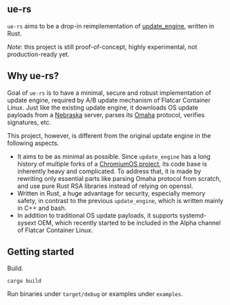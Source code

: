## ue-rs

`ue-rs` aims to be a drop-in reimplementation of [update_engine](https://github.com/flacar/update_engine/), written in Rust.

*Note*: this project is still proof-of-concept, highly experimental, not production-ready yet.

## Why ue-rs?

Goal of `ue-rs` is to have a minimal, secure and robust implementation of update engine, required by A/B update mechanism of Flatcar Container Linux.
Just like the existing update engine, it downloads OS update payloads from a [Nebraska](https://github.com/flatcar/nebraska/) server, parses its [Omaha](https://github.com/google/omaha/) protocol, verifies signatures, etc.

This project, however, is different from the original update engine in the following aspects.

* It aims to be as minimal as possible. Since `update_engine` has a long history of multiple forks of a [ChromiumOS project](https://chromium.googlesource.com/aosp/platform/system/update_engine/), its code base is inherently heavy and complicated. To address that, it is made by rewriting only essential parts like parsing Omaha protocol from scratch, and use pure Rust RSA libraries instead of relying on openssl.
* Written in Rust, a huge advantage for security, especially memory safety, in contrast to the previous `update_engine`, which is written mainly in C++ and bash.
* In addition to traditional OS update payloads, it supports systemd-sysext OEM, which recently started to be included in the Alpha channel of Flatcar Container Linux.

## Getting started

Build.

```
cargo build
```

Run binaries under `target/debug` or examples under `examples`.

